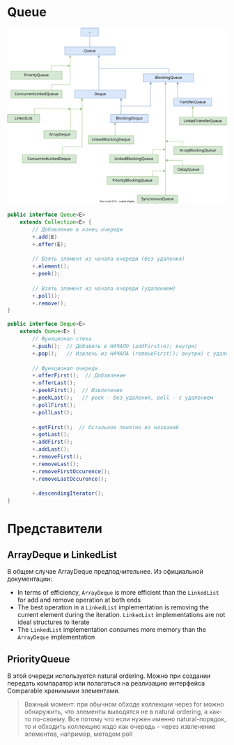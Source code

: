 # Queue

![coll_iface_concrete_queue.drawio](img/coll_iface_concrete_queue.drawio.svg)

```java
public interface Queue<E>
	extends Collection<E> {
        // Добавление в конец очереди
        +.add(E)
        +.offer(E);

        // Взять элемент из начала очереди (без удаления)
        +.element();    
        +.peek();
    
        // Взять элемент из начала очереди (удалением)
        +.poll();
        +.remove();
}
```

```java
public interface Deque<E>
	extends Queue<E> {
        // Функционал стека
        +.push();  // Добавить в НАЧАЛО (addFirst(e); внутри)
        +.pop();   // Извлечь из НАЧАЛА (removeFirst(); внутри) с удалением
    
        // Функционал очереди
        +.offerFirst();  // Добавление
        +.offerLast();
        +.peekFirst();  // Извлечение
        +.peekLast();   // peek - без удаления, poll - с удалением
        +.pollFirst();  
        +.pollLast();
    
        +.getFirst();  // Остальное понятно из названий
        +.getLast();
        +.addFirst();
        +.addLast();
        +.removeFirst();
        +.removeLast();
        +.removeFirstOccurence();
        +.removeLastOccurence();
    
        +.descendingIterator();
}
```

# Представители

## ArrayDeque и LinkedList

В общем случае ArrayDeque предподчительнее. Из официальной документации:

* In terms of efficiency, `ArrayDeque` is more efficient than the `LinkedList` for add and remove operation at both ends
* The best operation in a `LinkedList` implementation is removing  the current element during the iteration. `LinkedList` implementations are not ideal structures to iterate
* The `LinkedList` implementation consumes more memory than the `ArrayDeque` implementation

## PriorityQueue

В этой очереди используется natural ordering. Можно при создании передать компаратор или полагаться на реализацию интерфейса Comparable хранимыми элементами.

> Важный момент: при обычном обходе коллекции через for можно обнаружить, что элементы выводятся не в natural ordering, а как-то по-своему. Все потому что если нужен именно natural-порядок, то и обходить коллекцию надо как очередь - через извлечение элементов, например, методом poll
